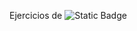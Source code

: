 Ejercicios de ![Static Badge](https://img.shields.io/badge/C-A8B9CC?style=flat&logo=c&logoColor=black)
